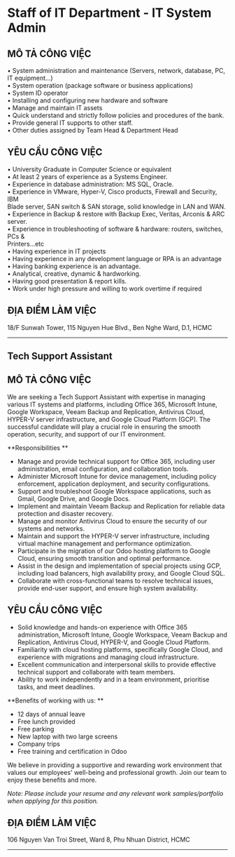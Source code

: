 # Staff of IT Department - IT System Admin

## MÔ TẢ CÔNG VIỆC

• System administration and maintenance (Servers, network, database, PC, IT equipment…)  
• System operation (package software or business applications)  
• System ID operator  
• Installing and configuring new hardware and software  
• Manage and maintain IT assets  
• Quick understand and strictly follow policies and procedures of the bank.  
• Provide general IT supports to other staff.  
• Other duties assigned by Team Head & Department Head

## YÊU CẦU CÔNG VIỆC

• University Graduate in Computer Science or equivalent  
• At least 2 years of experience as a Systems Engineer.  
• Experience in database administration: MS SQL, Oracle.  
• Experience in VMware, Hyper-V, Cisco products, Firewall and Security, IBM  
Blade server, SAN switch & SAN storage, solid knowledge in LAN and WAN.  
• Experience in Backup & restore with Backup Exec, Veritas, Arconis & ARC server.  
• Experience in troubleshooting of software & hardware: routers, switches, PCs &  
Printers…etc  
• Having experience in IT projects  
• Having experience in any development language or RPA is an advantage  
• Having banking experience is an advantage.  
• Analytical, creative, dynamic & hardworking.  
• Having good presentation & report kills.  
• Work under high pressure and willing to work overtime if required

## ĐỊA ĐIỂM LÀM VIỆC

18/F Sunwah Tower, 115 Nguyen Hue Blvd., Ben Nghe Ward, D.1, HCMC

---
## Tech Support Assistant

## MÔ TẢ CÔNG VIỆC

We are seeking a Tech Support Assistant with expertise in managing various IT systems and platforms, including Office 365, Microsoft Intune, Google Workspace, Veeam Backup and Replication, Antivirus Cloud, HYPER-V server infrastructure, and Google Cloud Platform (GCP). The successful candidate will play a crucial role in ensuring the smooth operation, security, and support of our IT environment.  
  
**Responsibilities  **
- Manage and provide technical support for Office 365, including user administration, email configuration, and collaboration tools.  
- Administer Microsoft Intune for device management, including policy enforcement, application deployment, and security configurations.  
- Support and troubleshoot Google Workspace applications, such as Gmail, Google Drive, and Google Docs.  
- Implement and maintain Veeam Backup and Replication for reliable data protection and disaster recovery.  
- Manage and monitor Antivirus Cloud to ensure the security of our systems and networks.  
- Maintain and support the HYPER-V server infrastructure, including virtual machine management and performance optimization.  
- Participate in the migration of our Odoo hosting platform to Google Cloud, ensuring smooth transition and optimal performance.  
- Assist in the design and implementation of special projects using GCP, including load balancers, high availability proxy, and Google Cloud SQL.  
- Collaborate with cross-functional teams to resolve technical issues, provide end-user support, and ensure high system availability.

## YÊU CẦU CÔNG VIỆC

- Solid knowledge and hands-on experience with Office 365 administration, Microsoft Intune, Google Workspace, Veeam Backup and Replication, Antivirus Cloud, HYPER-V, and Google Cloud Platform.  
- Familiarity with cloud hosting platforms, specifically Google Cloud, and experience with migrations and managing cloud infrastructure.  
- Excellent communication and interpersonal skills to provide effective technical support and collaborate with team members.  
- Ability to work independently and in a team environment, prioritise tasks, and meet deadlines.  
  
**Benefits of working with us:  **
- 12 days of annual leave  
- Free lunch provided  
- Free parking  
- New laptop with two large screens  
- Company trips  
- Free training and certification in Odoo  
  
We believe in providing a supportive and rewarding work environment that values our employees' well-being and professional growth. Join our team to enjoy these benefits and more.  
  
*Note: Please include your resume and any relevant work samples/portfolio when applying for this position.*

## ĐỊA ĐIỂM LÀM VIỆC

106 Nguyen Van Troi Street, Ward 8, Phu Nhuan District, HCMC

---
